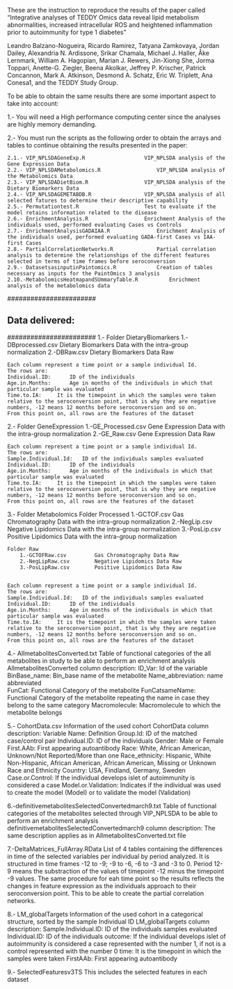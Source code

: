 These are the instruction to reproduce the results of the paper called 
“Integrative analyses of TEDDY Omics data reveal lipid metabolism abnormalities, increased intracellular ROS and heightened inflammation prior to autoimmunity for type 1 diabetes”

Leandro Balzano-Nogueira, Ricardo Ramirez, Tatyana Zamkovaya, Jordan Dailey, Alexandria N. Ardissone, Srikar Chamala, Michael J. Haller, Åke Lernmark, William A. Hagopian, Marian J. Rewers, Jin-Xiong She, Jorma Toppari, Anette-G. Ziegler, Beena Akolkar, Jeffrey P. Krischer, Patrick Concannon, Mark A. Atkinson, Desmond A. Schatz, Eric W. Triplett, Ana Conesa1, and the TEDDY Study Group.


To be able to obtain the same results there are some important aspect to take into account:

1.- You will need a High performance computing center since the analyses are highly memory demanding.

2.- You must run the scripts as the following order to obtain the arrays and tables to continue obtaining the results presented in the paper:

	2.1.- VIP_NPLSDAGeneExp.R					VIP_NPLSDA analysis of the Gene Expression Data
	2.2.- VIP_NPLSDAMetabolomics.R					VIP_NPLSDA analysis of the Metabolomics Data
	2.3.- VIP_NPLSDADietBiom.R					VIP_NPLSDA analysis of the Dietary Biomarkers Data
	2.4.- VIP_NPLSDAGEMETABDB.R					VIP_NPLSDA analysis of all selected fatures to determine their descriptive capability
	2.5.- Permutationtest.R						Test to evaluate if the model retains information related to the disease
	2.6.- EnrichmentAnalysis.R					Enrichment Analysis of the individuals used, performed evaluating Cases vs Controls
	2.7.- EnrichmentAnalysisGADAIAA.R				Enrichment Analysis of the individuals used, performed evaluating GADA-first Cases vs IAA-first Cases
	2.8.- PartialCorrelationNetworks.R				Partial correlation analysis to determine the relationships of the different features selected in terms of time frames before seroconversion
	2.9.- DatasetsasinputinPaintomics.R				Creation of tables necessary as inputs for the PaintOmics 3 analysis 
	2.10.-MetabolomicsHeatmapandSUmmaryTable.R			Enrichment analysis of the metabolomics data 

#######################
##  Data delivered:  ##
#######################
1.- Folder 	DietaryBiomarkers
	1.-DBprocessed.csv		Dietary Biomarkers Data with the intra-group normalization
	2.-DBRaw.csv			Dietary Biomarkers Data Raw

	Each column represent a time point or a sample individual Id. 
	The rows are:
	Individual.ID: 		ID of the individuals
	Age.in.Months: 		Age in months of the individuals in which that particular sample was evaluated
	Time.to.IA:		It is the timepoint in which the samples were taken relative to the seroconversion point, that is why they are negative numbers, -12 means 12 months before seroconversion and so on.
	From this point on, all rows are the features of the dataset


2.- Folder GeneExpression
	1.-GE_Processed.csv		Gene Expression Data with the intra-group normalization
	2.-GE_Raw.csv			Gene Expression Data Raw

	Each column represent a time point or a sample individual Id. 
	The rows are:
	Sample.Individual.Id:	ID of the individuals samples evaluated
	Individual.ID: 		ID of the individuals
	Age.in.Months: 		Age in months of the individuals in which that particular sample was evaluated
	Time.to.IA:		It is the timepoint in which the samples were taken relative to the seroconversion point, that is why they are negative numbers, -12 means 12 months before seroconversion and so on.
	From this point on, all rows are the features of the dataset

3.- Folder Metabolomics
	Folder Processed
		1.-GCTOF.csv			Gas Chromatography Data with the intra-group normalization
		2.-NegLip.csv			Negative Lipidomics Data with the intra-group normalization
		3.-PosLip.csv			Positive Lipidomics Data with the intra-group normalization

	Folder Raw
		1.-GCTOFRaw.csv			Gas Chromatography Data Raw
		2.-NegLipRaw.csv		Negative Lipidomics Data Raw
		3.-PosLipRaw.csv		Positive Lipidomics Data Raw


	Each column represent a time point or a sample individual Id. 
	The rows are:
	Sample.Individual.Id:	ID of the individuals samples evaluated
	Individual.ID: 		ID of the individuals
	Age.in.Months: 		Age in months of the individuals in which that particular sample was evaluated
	Time.to.IA:		It is the timepoint in which the samples were taken relative to the seroconversion point, that is why they are negative numbers, -12 means 12 months before seroconversion and so on.
	From this point on, all rows are the features of the dataset


4.- AllmetabolitesConverted.txt		Table of functional categories of the all metabolites in study to be able to perform an enrichment analysis
	AllmetabolitesConverted column description:
	ID_Var: 		Id of the variable
	BinBase_name: 		Bin_base name of the metabolite
	Name_abbreviation:	name abbreviated	
	FunCat: 		Functional Category of the metabolite
	FunCatsameName:		Functional Category of the metabolite repeating the name in case they belong to the same category
	Macromolecule:		Macromolecule to which the metabolite belongs


5.- CohortData.csv			Information of the used cohort
	CohortData column description:
	Variable Name:		Definition
	Group.Id:		ID of the matched case/control pair
	Individual.ID: ID of the individuals
	Gender: Male or Female
	First.AAb:		First appearing autoantibody
	Race: White, African American, Unknown/Not Reported/More than one
	Race_ethnicity:  Hispanic,  White Non-Hispanic,  African American, African American,  Missing or Unknown Race and Ethnicity
	Country: USA, Findland, Germany, Sweden
	Case.or.Control: If the individual develops islet of autoimmunity is considered a case
	Model.or.Validation: 	Indicates if the individual was used to create the model (Model) or to validate the model (Validation)

6.-definitivemetabolitesSelectedConvertedmarch9.txt		Table of functional categories of the metabolites selected through VIP_NPLSDA to be able to perform an enrichment analysis
	definitivemetabolitesSelectedConvertedmarch9 column description:
	The same description applies as in AllmetabolitesConverted.txt file


7.-DeltaMatrices_FullArray.RData		List of 4 tables containing the differences in time of the selected variables per individual by period analyzed. It is structured in time frames -12 to -9; -9 to -6, -6 to -3 and -3 to 0. Period 12-9 means the substraction of the values of timepoint -12 minus the timepoint -9 values. The same procedure for eah time point so the results reflects the changes in feature expression as the individuals approach to their seroconversion point. This to be able to create the partial correlation networks. 

8.- LM_globalTargets				Information of the used cohort in a categorical structure, sorted by the sample Individual ID
	LM_globalTargets column description:
	Sample.Individual.ID: 	ID of the individuals samples evaluated
	Individual.ID: 		ID of the individuals
	outcome: 		If the individual develops islet of autoimmunity is considered a case represented with the number 1, if not is a control represented with the number 0
	time: 			It is the timepoint in which the samples were taken
	FirstAAb:		First appearing autoantibody

9.- SelectedFeaturesv3TS			This includes the selected features in each dataset


